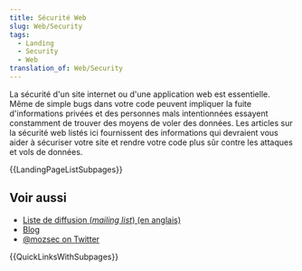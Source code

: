 ```yaml
---
title: Sécurité Web
slug: Web/Security
tags:
  - Landing
  - Security
  - Web
translation_of: Web/Security
---
```

<p>La sécurité d'un site internet ou d'une application web est essentielle. Même de simple bugs dans votre code peuvent impliquer la fuite d'informations privées et des personnes mals intentionnées essayent constamment de trouver des moyens de voler des données. Les articles sur la sécurité web listés ici fournissent des informations qui devraient vous aider à sécuriser votre site et rendre votre code plus sûr contre les attaques et vols de données.</p>
</div>

<p>{{LandingPageListSubpages}}</p>

<h2 id="Voir_aussi">Voir aussi</h2>

<ul>
 <li><a href="https://lists.mozilla.org/listinfo/dev-security">Liste de diffusion (<em>mailing list</em>) (en anglais)</a></li>
 <li><a href="https://blog.mozilla.com/security/">Blog</a></li>
 <li><a href="https://twitter.com/mozsec">@mozsec on Twitter</a></li>
</ul>

<p>{{QuickLinksWithSubpages}}</p>
